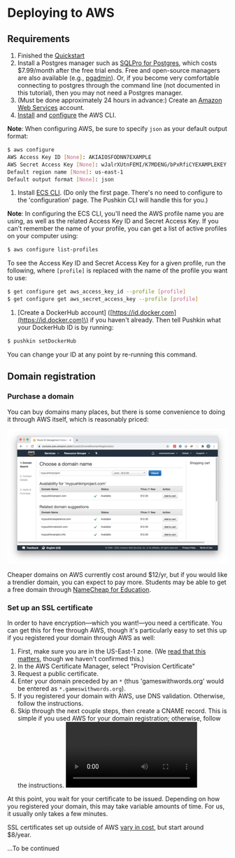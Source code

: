 # Deploying to AWS

## Requirements

1. Finished the [Quickstart](https://languagelearninglab.gitbook.io/pushkin/getting-started/quickstart)
2. Install a Postgres manager such as [SQLPro for Postgres](https://macpostgresclient.com/), which costs $7.99/month after the free trial ends. Free and open-source managers are also available \(e.g., [pgadmin](https://www.pgadmin.org/download/)). Or, if you become very comfortable connecting to postgres through the command line \(not documented in this tutorial\), then you may not need a Postgres manager.
3. \(Must be done approximately 24 hours in advance:\) Create an [Amazon Web Services](https://aws.amazon.com/free/?sc_channel=PS&sc_campaign=acquisition_US&sc_publisher=google&sc_medium=cloud_computing_b&sc_content=aws_url_e_control_q32016&sc_detail=amazon.%20web%20services&sc_category=cloud_computing&sc_segment=188908164670&sc_matchtype=e&sc_country=US&s_kwcid=AL!4422!3!188908164670!e!!g!!amazon.%20web%20services&ef_id=WUGhAAAAAHs2P1qP:20171016145411:s.) account.
4. [Install](https://docs.aws.amazon.com/cli/latest/userguide/install-cliv2.html) and [configure](https://docs.aws.amazon.com/cli/latest/userguide/cli-chap-configure.html) the AWS CLI.

**Note**: When configuring AWS, be sure to specify `json` as your default output format:

```bash
$ aws configure
AWS Access Key ID [None]: AKIAIOSFODNN7EXAMPLE
AWS Secret Access Key [None]: wJalrXUtnFEMI/K7MDENG/bPxRfiCYEXAMPLEKEY
Default region name [None]: us-east-1
Default output format [None]: json
```

1. Install [ECS CLI](https://docs.aws.amazon.com/AmazonECS/latest/developerguide/ECS_CLI_installation.html). \(Do only the first page. There's no need to configure to the 'configuration' page. The Pushkin CLI will handle this for you.)

**Note**: In configuring the ECS CLI, you'll need the AWS profile name you are using, as well as the related Access Key ID and Secret Access Key. If you can't remember the name of your profile, you can get a list of active profiles on your computer using:

```bash
$ aws configure list-profiles
```

To see the Access Key ID and Secret Access Key for a given profile, run the following, where `[profile]` is replaced with the name of the profile you want to use:

```bash
$ get configure get aws_access_key_id --profile [profile]
$ get configure get aws_secret_access_key --profile [profile]
```

1. \[Create a DockerHub account\] \([https://id.docker.com](https://id.docker.com)\) if you haven't already. Then tell Pushkin what your DockerHub ID is by running:

```bash
$ pushkin setDockerHub
```

You can change your ID at any point by re-running this command.

## Domain registration

### Purchase a domain

You can buy domains many places, but there is some convenience to doing it through AWS itself, which is reasonably priced:

![](../.gitbook/assets/DomainPurchase.png)

Cheaper domains on AWS currently cost around $12/yr, but if you would like a trendier domain, you can expect to pay more. Students may be able to get a free domain through [NameCheap for Education](https://nc.me/).

### Set up an SSL certificate

In order to have encryption&mdash;which you want!&mdash;you need a certificate. You can get this for free through AWS, though it's particularly easy to set this up if you registered your domain through AWS as well:

1. First, make sure you are in the US-East-1 zone. \(We [read that this matters](https://medium.com/dailyjs/a-guide-to-deploying-your-react-app-with-aws-s3-including-https-a-custom-domain-a-cdn-and-58245251f081), though we haven't confirmed this.\)
2. In the AWS Certificate Manager, select "Provision Certificate"
3. Request a public certificate.
4. Enter your domain preceded by an `*` \(thus 'gameswithwords.org' would be entered as `*.gameswithwords.org`\).
5. If you registered your domain with AWS, use DNS validation. Otherwise, follow the instructions.
6. Skip through the next couple steps, then create a CNAME record. This is simple if you used AWS for your domain registration; otherwise, follow the instructions. ![](../.gitbook/assets/SSL.mov)

At this point, you wait for your certificate to be issued. Depending on how you registered your domain, this may take variable amounts of time. For us, it usually only takes a few minutes.

SSL certificates set up outside of AWS [vary in cost](https://qr.ae/pNsljr), but start around $8/year.

...To be continued

